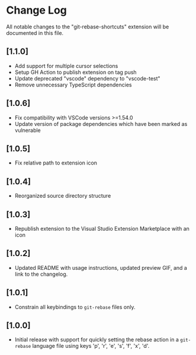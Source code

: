 # Change Log

All notable changes to the "git-rebase-shortcuts" extension will be documented in this file.

## [1.1.0]

- Add support for multiple cursor selections
- Setup GH Action to publish extension on tag push
- Update deprecated "vscode" dependency to "vscode-test"
- Remove unnecessary TypeScript dependencies

## [1.0.6]

- Fix compatibility with VSCode versions >=1.54.0
- Update version of package dependencies which have been marked as vulnerable

## [1.0.5]

- Fix relative path to extension icon

## [1.0.4]

- Reorganized source directory structure

## [1.0.3]

- Republish extension to the Visual Studio Extension Marketplace with an icon

## [1.0.2]

- Updated README with usage instructions, updated preview GIF, and a link to the changelog.

## [1.0.1]

- Constrain all keybindings to `git-rebase` files only.

## [1.0.0]

- Initial release with support for quickly setting the rebase action in a `git-rebase` language file using keys 'p', 'r', 'e', 's', 'f', 'x', 'd'.
